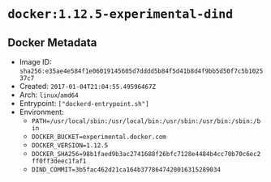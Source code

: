 # `docker:1.12.5-experimental-dind`

## Docker Metadata

- Image ID: `sha256:e35ae4e584f1e06019145605d7dddd5b84f5d41b8d4f9bb5d50f7c5b102537c7`
- Created: `2017-01-04T21:04:55.49596467Z`
- Arch: `linux`/`amd64`
- Entrypoint: `["dockerd-entrypoint.sh"]`
- Environment:
  - `PATH=/usr/local/sbin:/usr/local/bin:/usr/sbin:/usr/bin:/sbin:/bin`
  - `DOCKER_BUCKET=experimental.docker.com`
  - `DOCKER_VERSION=1.12.5`
  - `DOCKER_SHA256=98b1faed9b3ac2741688f26bfc7128e4484b4cc70b70c6ec2ff0ff3deec1faf1`
  - `DIND_COMMIT=3b5fac462d21ca164b3778647420016315289034`
